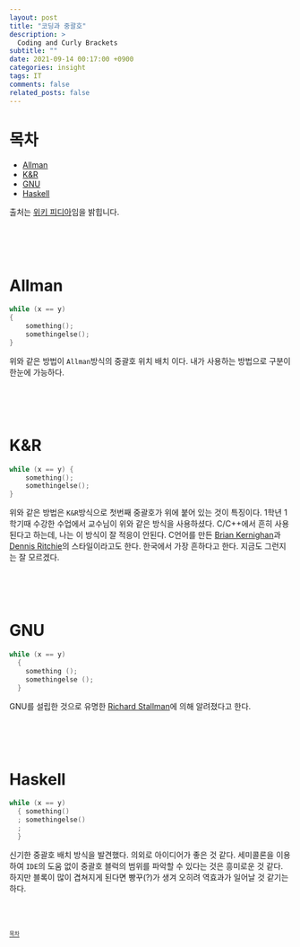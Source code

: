 ```yaml
---
layout: post
title: "코딩과 중괄호"
description: >
  Coding and Curly Brackets
subtitle: ""
date: 2021-09-14 00:17:00 +0900
categories: insight
tags: IT
comments: false
related_posts: false
---
```


# 목차
 - [Allman](#allman)
 - [K&R](#kr)
 - [GNU](#gnu)
 - [Haskell](#haskell)

 출처는 [위키 피디아](https://en.wikipedia.org/wiki/Indentation_style)임을 밝힙니다.

<br/><br/><br/>

# Allman
```c
while (x == y)
{
    something();
    somethingelse();
}
```
위와 같은 방법이 `Allman`방식의 중괄호 위치 배치 이다.
내가 사용하는 방법으로 구분이 한눈에 가능하다.

<br/><br/><br/>

# K&R
```c
while (x == y) {
    something();
    somethingelse();
}
```
위와 같은 방법은 `K&R`방식으로 첫번째 중괄호가 위에 붙어 있는 것이 특징이다. 
1학년 1학기때 수강한 수업에서 교수님이 위와 같은 방식을 사용하셨다. 
C/C++에서 흔히 사용된다고 하는데, 나는 이 방식이 잘 적응이 안된다.
C언어를 만든 [Brian Kernighan](https://en.wikipedia.org/wiki/Brian_Kernighan)과 [Dennis Ritchie](https://en.wikipedia.org/wiki/Dennis_Ritchie)의 스타일이라고도 한다.
한국에서 가장 흔하다고 한다.
지금도 그런지는 잘 모르겠다.
<!-- C언어를 만든 [Brian Kernighan](https://en.wikipedia.org/wiki/Brian_Kernighan)과 [Dennis Ritchie](https://en.wikipedia.org/wiki/Dennis_Ritchie)이 쓴 과거의 수학의 정석급 위치를 가지고 있던 C언어 안내서 [The Elements of Programming Style](https://en.wikipedia.org/wiki/The_Elements_of_Programming_Style) -->

<br/><br/><br/>

# GNU
```c
while (x == y)
  {
    something ();
    somethingelse ();
  }
```
GNU를 설립한 것으로 유명한 [Richard Stallman](https://en.wikipedia.org/wiki/Richard_Stallman)에 의해 알려졌다고 한다.


<br/><br/><br/>

# Haskell
```c
while (x == y)
  { something()
  ; somethingelse()
  ;
  }
```
신기한 중괄호 배치 방식을 발견했다.
의외로 아이디어가 좋은 것 같다.
세미콜론을 이용하여 `IDE`의 도움 없이 중괄호 블럭의 범위를 파악할 수 있다는 것은 흥미로운 것 같다.
하지만 블록이 많이 겹쳐지게 된다면 빵꾸(?)가 생겨 오히려 역효과가 일어날 것 같기는 하다.

<br/><br/><br/>
<sup><sub> [목차](#목차) </sub></sup>
 
  <!-- <sub><sup>[]</sup></sub> -->